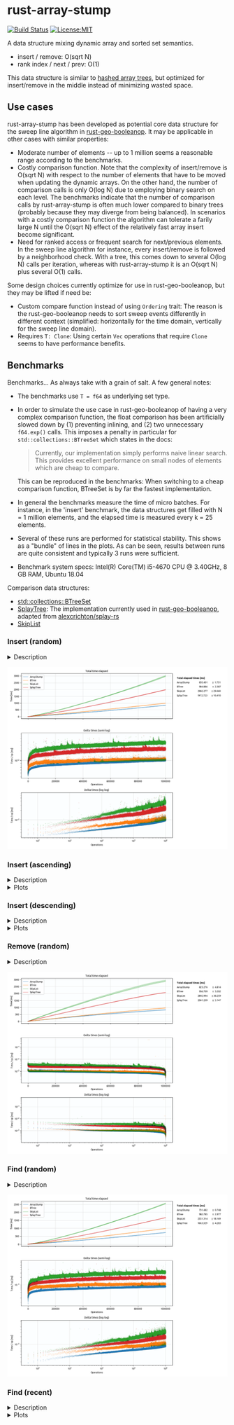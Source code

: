# rust-array-stump

[![Build Status](https://travis-ci.org/bluenote10/rust-array-stump.svg?branch=master)](https://travis-ci.org/bluenote10/rust-array-stump)
[![License:MIT](https://img.shields.io/badge/License-MIT-yellow.svg)](https://opensource.org/licenses/MIT)

A data structure mixing dynamic array and sorted set semantics.

- insert / remove: O(sqrt N)
- rank index / next / prev: O(1)

This data structure is similar to [hashed array trees](https://en.wikipedia.org/wiki/Hashed_array_tree), but optimized for insert/remove in the middle instead of minimizing wasted space.


## Use cases

rust-array-stump has been developed as potential core data structure for the sweep line algorithm in [rust-geo-booleanop](https://github.com/21re/rust-geo-booleanop). It may be applicable in other cases with similar properties:

- Moderate number of elements -- up to 1 million seems a reasonable range according to the benchmarks.
- Costly comparison function. Note that the complexity of insert/remove is O(sqrt N) with respect to the number of elements that have to be moved when updating the dynamic arrays. On the other hand, the number of comparison calls is only O(log N) due to employing binary search on each level. The benchmarks indicate that the number of comparison calls by rust-array-stump is often much lower compared to binary trees (probably because they may diverge from being balanced). In scenarios with a costly comparison function the algorithm can tolerate a farily large N until the O(sqrt N) effect of the relatively fast array insert become significant.
- Need for ranked access or frequent search for next/previous elements. In the sweep line algorithm for instance, every insert/remove is followed by a neighborhood check. With a tree, this comes down to several O(log N) calls per iteration, whereas with rust-array-stump it is an O(sqrt N) plus several O(1) calls.

Some design choices currently optimize for use in rust-geo-booleanop, but they may be lifted if need be:

- Custom compare function instead of using `Ordering` trait: The reason is the rust-geo-booleanop needs to sort sweep events differently in different context (simplified: horizontally for the time domain, vertically for the sweep line domain).
- Requires `T: Clone`: Using certain `Vec` operations that require `Clone` seems to have performance benefits.


## Benchmarks

Benchmarks... As always take with a grain of salt. A few general notes:

- The benchmarks use `T = f64` as underlying set type.

- In order to simulate the use case in rust-geo-booleanop of having a very complex comparison function, the float comparison has been artificially slowed down by (1) preventing inlining, and (2) two unnecessary `f64.exp()` calls. This imposes a penalty in particular for `std::collections::BTreeSet` which states in the docs:

    > Currently, our implementation simply performs naive linear search. This provides excellent performance on small nodes of elements which are cheap to compare.

    This can be reproduced in the benchmarks: When switching to a cheap comparison function, BTreeSet is by far the fastest implementation.

- In general the benchmarks measure the time of micro batches. For instance, in the 'insert' benchmark, the data structures get filled with N = 1 million elements, and the elapsed time is measured every k = 25 elements.

- Several of these runs are performed for statistical stability. This shows as a "bundle" of lines in the plots. As can be seen, results between runs are quite consistent and typically 3 runs were sufficient.

- Benchmark system specs: Intel(R) Core(TM) i5-4670 CPU @ 3.40GHz, 8 GB RAM, Ubuntu 18.04

Comparison data structures:

- [std::collections::BTreeSet](https://doc.rust-lang.org/std/collections/struct.BTreeSet.html)
- [SplayTree](https://github.com/21re/rust-geo-booleanop/tree/master/lib/src/splay): The implementation currently used in [rust-geo-booleanop](https://github.com/21re/rust-geo-booleanop), adapted from [alexcrichton/splay-rs](https://github.com/alexcrichton/splay-rs)
- [SkipList](https://docs.rs/skiplist/0.3.0/skiplist/)


### Insert (random)

<details>
<summary>Description</summary>
<br>

- This benchmark inserts N = 1 000 000 randomly drawn float elements in batches of k = 25 elements.
Elapsed time is evaluated after each batch.
</details>

![image](results/insert_avg_comparison.png/)


### Insert (ascending)

<details>
<summary>Description</summary>
<br>

- Same as above, but using ascending floating point numbers.
- With default settings, the SplayTree crashes with a stack overflow, and requires to manually raise the stack size to make it work.
</details>

<details>
<summary>Plots</summary>

![image](results/insert_asc_comparison.png/)

</details>


### Insert (descending)

<details>
<summary>Description</summary>
<br>

- Same as above, but using descending floating point numbers.
- With default settings, the SplayTree crashes with a stack overflow, and requires to manually raise the stack size to make it work.
</details>

<details>
<summary>Plots</summary>

![image](results/insert_dsc_comparison.png/)

</details>


### Remove (random)

<details>
<summary>Description</summary>
<br>

- This benchmark first fills N = 1 000 000 randomly drawn float elements into the containers without time measurement.
It then removes random (predetermined) elements in batches of k = 25.
Elapsed time is evaluated after each batch.
</details>

![image](results/remove_avg_comparison.png/)


### Find (random)

<details>
<summary>Description</summary>
<br>

- This benchmark fills N = 1 000 000 randomly drawn float elements in batches of k = 25.
The insertion of the batch is not included in time measurement.
After inserting each batch, it calls find (`set.contains`) on k = 25 random elements that are known to exist in the set (elements to be found are predetermined and uniformly distributed).
Elapsed time only measures the time of finding the k = 25 elements.
</details>

![image](results/find_rand_avg_comparison.png/)


### Find (recent)

<details>
<summary>Description</summary>
<br>

- This benchmark fills N = 1 000 000 randomly drawn float elements in batches of k = 25.
The insertion of the batch is not included in time measurement.
After inserting each batch, it calls find (`set.contains`) on the elements k = 25 elements that have just been inserted into the set (find order is randomized, i.e., the k = 25 insert values get shuffeled before the find).
Elapsed time only measures the time of finding the elements of a batch.
- This benchmark was intended to highlight the benefit of splay trees -- finding recently added values. It indeed shows very good performance in this case.
</details>

<details>
<summary>Plots</summary>

![image](results/find_recent_avg_comparison.png/)

</details>
